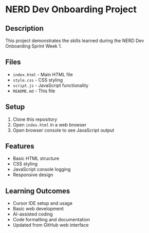 # NERD Dev Onboarding Project

## Description
This project demonstrates the skills learned during the NERD Dev Onboarding Sprint Week 1.

## Files
- `index.html` - Main HTML file
- `style.css` - CSS styling
- `script.js` - JavaScript functionality
- `README.md` - This file

## Setup
1. Clone this repository
2. Open `index.html` in a web browser
3. Open browser console to see JavaScript output

## Features
- Basic HTML structure
- CSS styling
- JavaScript console logging
- Responsive design

## Learning Outcomes
- Cursor IDE setup and usage
- Basic web development
- AI-assisted coding
- Code formatting and documentation
- Updated from GitHub web interface

